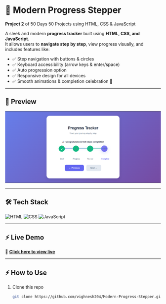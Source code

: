 # 🚀 Modern Progress Stepper  

**Project 2** of 50 Days 50 Projects using HTML, CSS & JavaScript

A sleek and modern **progress tracker** built using **HTML, CSS, and JavaScript**.  
It allows users to **navigate step by step**, view progress visually, and includes features like:  
- ✅ Step navigation with buttons & circles  
- ✅ Keyboard accessibility (arrow keys & enter/space)  
- ✅ Auto progression option  
- ✅ Responsive design for all devices  
- ✅ Smooth animations & completion celebration 🎉  

---

## 📸 Preview  

![App Screenshot](./pics/fullscreen.png)

---

## 🛠 Tech Stack  

<p align="left">
  <img src="https://skillicons.dev/icons?i=html" width="40" height="40" alt="HTML" />
  <img src="https://skillicons.dev/icons?i=css" width="40" height="40" alt="CSS" />
  <img src="https://skillicons.dev/icons?i=javascript" width="40" height="40" alt="JavaScript" />
</p>

---

## ⚡ Live Demo  

🔗 **[Click here to view live](https://vighnesh204.github.io/Modern-Progress-Stepper/)**  

---

## ⚡ How to Use  

1. Clone this repo  
   ```bash
   git clone https://github.com/vighnesh204/Modern-Progress-Stepper.git
   ```